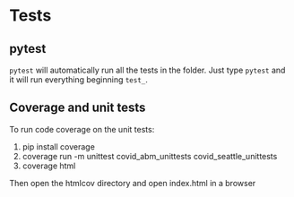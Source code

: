# Tests

## pytest

`pytest` will automatically run all the tests in the folder. Just type `pytest` and it will run everything beginning `test_`.

## Coverage and unit tests

To run code coverage on the unit tests:
1) pip install coverage
2) coverage run -m unittest covid_abm_unittests covid_seattle_unittests
3) coverage html

Then open the htmlcov directory and open index.html in a browser
